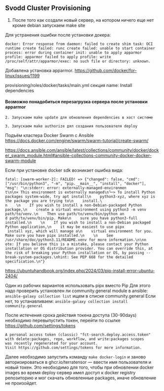## Svodd Cluster Provisioning

1. После того как создали новый сервер, на котором ничего еще нет кроме debian запускаем make site

Для устранения ошибки после установки докера:
```
docker: Error response from daemon: failed to create shim task: OCI runtime create failed: runc create failed: unable to start container process: error during container init: unable to apply apparmor profile: apparmor failed to apply profile: write /proc/self/attr/apparmor/exec: no such file or directory: unknown.
```
Добавлена установка apparmor. https://github.com/docker/for-linux/issues/1199

provisioning/roles/docker/tasks/main.yml
секция  name: Install dependencies

#### Возможно понадобиться перезагрузка сервера после установки apparmor


    2. Запускаем make update для обновления dependencies в хост системе 

    3. Запускаем make authorize дял создания пользователя deploy

Подъём кластера Docker Swarm с Ansible
https://docs.docker.com/engine/swarm/swarm-tutorial/create-swarm/

https://docs.ansible.com/ansible/latest/collections/community/docker/docker_swarm_module.html#ansible-collections-community-docker-docker-swarm-module


Если при установке docker sdk возникает ошибка вида:
```
fatal: [swarm-worker-2]: FAILED! => {"changed": false, "cmd": ["/usr/bin/python3", "-m", "pip.__main__", "install", "docker"], "msg": "\n:stderr: error: externally-managed-environmen
t\n\n× This environment is externally managed\n╰─> To install Python packages system-wide, try apt install\n    python3-xyz, where xyz is the package you are trying to\n    install.\
n    \n    If you wish to install a non-Debian-packaged Python package,\n    create a virtual environment using python3 -m venv path/to/venv.\n    Then use path/to/venv/bin/python an
d path/to/venv/bin/pip. Make\n    sure you have python3-full installed.\n    \n    If you wish to install a non-Debian packaged Python application,\n    it may be easiest to use pipx
 install xyz, which will manage a\n    virtual environment for you. Make sure you have pipx installed.\n    \n    See /usr/share/doc/python3.11/README.venv for more information.\n\nn
ote: If you believe this is a mistake, please contact your Python installation or OS distribution provider. You can override this, at the risk of breaking your Python installation or OS, by passing --break-system-packages.\nhint: See PEP 668 for the detailed specification.\n"}
```

https://ubuntuhandbook.org/index.php/2024/03/pip-install-error-ubuntu-2404/

Один из рабочих вариантов использовать pipx вместо Pip
Для этого надо проверить установлен ли community.general module в ansible:
`ansible-galaxy collection list` ищем в списке community.general
Если нет, то устанавливаем:
`ansible-galaxy collection install community.general`

После истечения срока действия токена доступа (30-90days) необходимо перевыпустить токен, перейти по ссылке https://github.com/settings/tokens
```
A personal access token (classic) "fct-search.deploy.access.token" 
with delete:packages, repo, workflow, and write:packages scopes 
was recently regenerated for your account. 
Visit https://github.com/settings/tokens for more information.
```
Далее необходимо запустить команду `make docker-login` и заново авторизироваться в ghcr.io/terratensor — ввести имя пользователя и новый токен.
Это необходимо для того, чтобы при обновлении docker images во время deploy сервер имел доступ к docker registry репозиторию и мог скачать обновленные packages, иначе обновление не произойдет.

